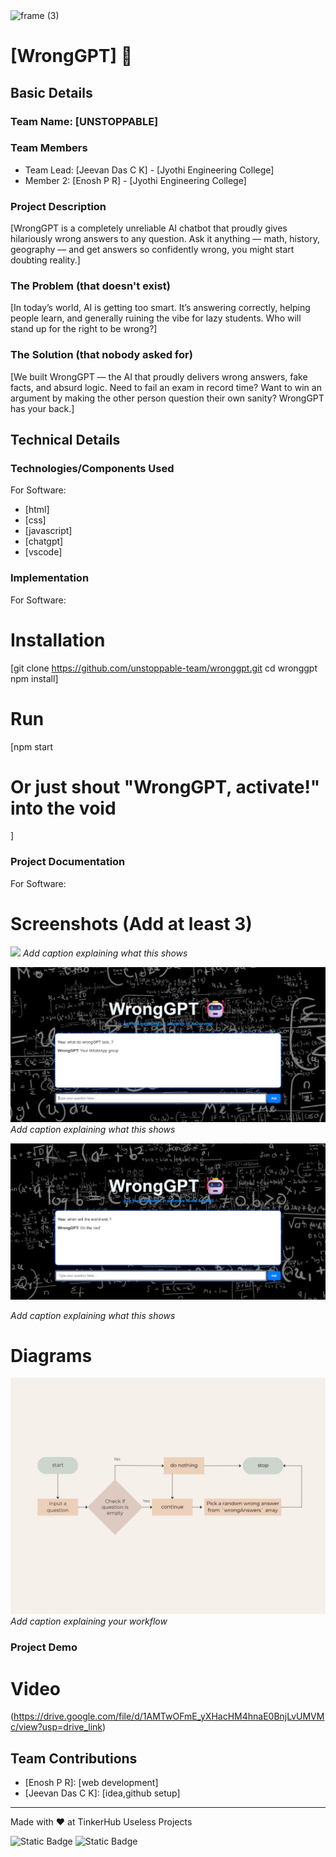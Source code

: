 <img width="3188" height="1202" alt="frame (3)" src="https://github.com/user-attachments/assets/517ad8e9-ad22-457d-9538-a9e62d137cd7" />


# [WrongGPT] 🎯


## Basic Details
### Team Name: [UNSTOPPABLE]


### Team Members
- Team Lead: [Jeevan Das C K] - [Jyothi Engineering College]
- Member 2: [Enosh P R] - [Jyothi Engineering College]

### Project Description
[WrongGPT is a completely unreliable AI chatbot that proudly gives hilariously wrong answers to any question. Ask it anything — math, history, geography — and get answers so confidently wrong, you might start doubting reality.]

### The Problem (that doesn't exist)
[In today’s world, AI is getting too smart. It’s answering correctly, helping people learn, and generally ruining the vibe for lazy students. Who will stand up for the right to be wrong?]

### The Solution (that nobody asked for)
[We built WrongGPT — the AI that proudly delivers wrong answers, fake facts, and absurd logic. Need to fail an exam in record time? Want to win an argument by making the other person question their own sanity? WrongGPT has your back.]

## Technical Details
### Technologies/Components Used
For Software:
- [html]
- [css]
- [javascript]
- [chatgpt]
- [vscode]


### Implementation
For Software:
# Installation
[git clone https://github.com/unstoppable-team/wronggpt.git
cd wronggpt
npm install]

# Run
[npm start
# Or just shout "WrongGPT, activate!" into the void
]

### Project Documentation
For Software:

# Screenshots (Add at least 3)
![
](https://github.com/Jeevandas008/useless_project_temp/blob/main/ss1.png)
*Add caption explaining what this shows*

![Screenshot2](https://github.com/Jeevandas008/useless_project_temp/blob/main/ss2.png)
*Add caption explaining what this shows*

![Screenshot3](https://github.com/Jeevandas008/useless_project_temp/blob/main/ss3.png)

*Add caption explaining what this shows*

# Diagrams
![Workflow](https://github.com/Jeevandas008/useless_project_temp/blob/main/flowchart.jpg)
*Add caption explaining your workflow*

### Project Demo
# Video
(https://drive.google.com/file/d/1AMTwOFmE_yXHacHM4hnaE0BnjLvUMVMc/view?usp=drive_link)



## Team Contributions
- [Enosh P R]: [web development]
- [Jeevan Das C K]: [idea,github setup]

---
Made with ❤️ at TinkerHub Useless Projects 

![Static Badge](https://img.shields.io/badge/TinkerHub-24?color=%23000000&link=https%3A%2F%2Fwww.tinkerhub.org%2F)
![Static Badge](https://img.shields.io/badge/UselessProjects--25-25?link=https%3A%2F%2Fwww.tinkerhub.org%2Fevents%2FQ2Q1TQKX6Q%2FUseless%2520Projects)



